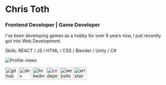 # Chris Toth
### Frontend Developer | Game Developer
I've been developing games as a hobby for over 9 years now, I just recently got into Web Development.

Skills: REACT / JS / HTML / CSS / Blender / Unity / C#





![Profile views](https://gpvc.arturio.dev/Crixus90)  

[<img src='https://cdn.jsdelivr.net/npm/simple-icons@3.0.1/icons/github.svg' alt='github' height='40'>](https://github.com/Crixus90)  [<img src='https://cdn.jsdelivr.net/npm/simple-icons@3.0.1/icons/dev-dot-to.svg' alt='dev' height='40'>](https://dev.to/https://dev.to/christoth)  [<img src='https://cdn.jsdelivr.net/npm/simple-icons@3.0.1/icons/linkedin.svg' alt='linkedin' height='40'>](https://www.linkedin.com/in/https://www.linkedin.com/in/chris-m-toth//)  [<img src='https://cdn.jsdelivr.net/npm/simple-icons@3.0.1/icons/codepen.svg' alt='codepen' height='40'>](https://codepen.io/https://codepen.io/chris-toth)  [<img src='https://cdn.jsdelivr.net/npm/simple-icons@3.0.1/icons/icloud.svg' alt='website' height='40'>](https://christoth.netlify.app/)  [<img src='https://cdn.jsdelivr.net/npm/simple-icons@3.0.1/icons/artstation.svg' alt='artstation' height='40'>](https://www.artstation.com/christoth1)  
